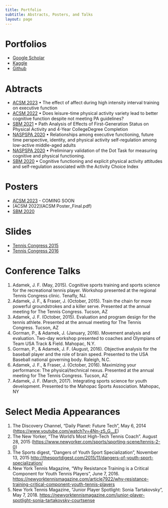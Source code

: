 ```yaml
---
title: Portfolio
subtitle: Abstracts, Posters, and Talks
layout: page
---
```


# Portfolios

- [Google Scholar](https://scholar.google.com/citations?user=spBAJigAAAAJ&hl=en)
- [Kaggle](https://www.kaggle.com/johnadamek)
- [Github](https://github.com/adamek2120)


# Abtracts 

+ [ACSM 2023](ACSMAbstract_Final2023.pdf)
  • The effect of affect during high intensity interval training on executive function 
+ [ACSM 2022](ACSM_Abstract2022.pdf)
  • Does leisure-time physical activity variety lead to better cognitive function despite not meeting PA guidelines? 
+ [SBM 2021](https://psyarxiv.com/xnkgw/)
  • Path Analysis of Effects of First-Generation Status on Physical Activity and 4-Year CollegeDegree Completion 
+ [NASPSPA 2020](NASPSPA-2020-AbstractSM.pdf)
  • Relationships among executive functioning, future time perspective, identity, and physical activity self-regulation among low-active middle-aged adults
+ [NASPSPA 2020](DotTask_NASPSPA_2020.pdf)
  • Preliminary validation of the Dot Task for measuring cognitive and physical functioning.   
+ [SBM 2020](SBM_ACI_Abstract.pdf)
  • Cognitive functioning and explicit physical activity attitudes and self-regulation associated with the Activity Choice Index


# Posters

+ [ACSM 2023]() - COMING SOON
+ [ACSM 2022](ACSM Poster_Final.pdf)
+ [SBM 2020](SBM_JA_2020.pdf)


# Slides

+ [Tennis Congress 2015](https://sjackman.ca/tigmint-recomb-slides/)
+ [Tennis Congress 2016](https://sjackman.ca/tigmint-recomb-slides/)


# Conference Talks

1.	Adamek, J. F. (May, 2015). Cognitive sports training and sports science for the recreational tennis player. Workshop presented at the regional Tennis Congress clinic. Tenafly, NJ.
2.	Adamek, J. F., & Fraser, J. (October, 2015). Train the chain for more powerful groundstrokes and a killer serve. Presented at the annual meeting for The Tennis Congress. Tucson, AZ
3.	Adamek, J. F. (October, 2015). Evaluation and program design for the tennis athlete. Presented at the annual meeting for The Tennis Congress. Tucson, AZ
4.	Gorman, P., & Adamek, J. (January, 2016). Movement analysis and evaluation. Two-day workshop presented to coaches and Olympians of Team USA Track & Field. Mahopac, N.Y.
5.	Gorman, P., & Adamek, J. F. (August, 2016). Objective analysis for the baseball player and the role of brain speed. Presented to the USA Baseball national governing body. Raleigh, N.C. 
6.	Adamek, J. F., & Fraser, J. (October, 2016). Maximizing your performance: The physical/technical nexus. Presented at the annual meeting for The Tennis Congress. Tucson, AZ
7.	Adamek, J. F. (March, 2017). Integrating sports science for youth development. Presented to the Mahopac Sports Association. Mahopac, NY

# Select Media Appearances

1.	The Discovery Channel, “Daily Planet: Future Tech”, May 6, 2014 (https://www.youtube.com/watch?v=4Nn-z5_G__E)
2.	The New Yorker, “The World’s Most High-Tech Tennis Coach”. August 28, 2015 (https://www.newyorker.com/sports/sporting-scene/tennis-2-0)
3.	The Sports digest, “Dangers of Youth Sport Specialization”, November 13, 2015 http://thesportdigest.com/2015/11/dangers-of-youth-sport-specialization/
4.	New York Tennis Magazine, “Why Resistance Training is a Critical Component for Youth Tennis Players”, June 7, 2016. https://newyorktennismagazine.com/article7922/why-resistance-training-critical-component-youth-tennis-players
5.	New York Tennis Magazine, “Junior Player Spotlight: Sonia Tartakovsky”, May 7, 2018. https://newyorktennismagazine.com/junior-player-spotlight-sonia-tartakovsky-courtsense
